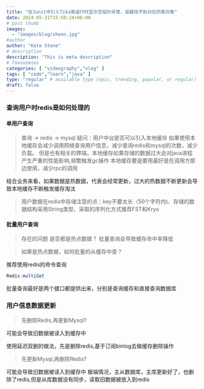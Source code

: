 ```yaml
---
title: "在Junit中引入Tika类运行时显示空指针异常，容器找不到对应的类对象"
date: 2024-05-31T15:50:24+06:00
# post thumb
images:
  - "images/blog/sheen.jpg"
#author
author: "Kate Stone"
# description
description: "This is meta description"
# Taxonomies
categories: [ "videography","vlog" ]
tags: [ "code","learn","java" ]
type: "regular" # available type (epic, trending, popular, or regular)
draft: false
---
```


### 查询用户时redis是如何处理的

#### 单用户查询

> 查询 -> redis -> mysql
> 疑问：用户中台是否可以引入本地缓存
> 如果使用本地缓存会减少调用网络查询用户信息，减少查询redis和mysql的次数，减少负载。
> 但是也有相关的弊端，本地缓存如果存储的数据过大会对java进程产生严重的性能影响,频繁触发gc操作
> 本地缓存要是要用最好是在调用方那边使用，减少rpc的调用
<p> 结合业务来看，如果数据是热数据，代表会经常更新，过大的热数据不断更新会导致本地缓存不断触发缓存淘汰 </p>

> 用户数据在redis中存储注意的点：key不要太长（50个字符内)、存储的数据结构采用String类型、采取的序列化方式推荐FST和Kryo

#### 批量用户查询

> 存在的问题
> 是否都是热点数据？
> 批量查询会导致缓存命中率降低

> 如果是热点数据，如何批量的从缓存中查？
<p>
推荐使用redis的命令查询

```java
Redis.multiGet
```

</p>
批量查询最好是两个接口都提供出来，分别是查询缓存和直接查询数据库

### 用户信息数据更新

> 先删除Redis,再更新Mysql?
<p> 可能会导致旧数据被读入到缓存中 </p>
<p> 使用延迟双删的做法，先是删除redis,基于订阅binlog去做缓存删除操作 </p>

> 先更新Mysql,再删除Redis?
<p> 可能会导致旧数据被读入到缓存中 
    极端情况，主从数据库，主库更新好了，也删除了redis,但是从库数据没有同步，读取旧数据被放入到redis 
</p>




